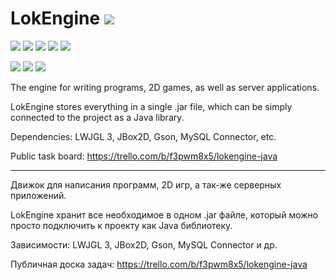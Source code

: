  # LokEngine <img src="https://lokincompany.ru/Projects/LokEngine/LogoCircle32.png">
![](https://img.shields.io/github/license/lokin135/LokEngine?color=green&style=flat-square)
![](https://img.shields.io/github/issues/lokin135/LokEngine?color=green&style=flat-square)
![](https://img.shields.io/static/v1?label=community&message=ru&color=green&style=flat-square)
![](https://img.shields.io/github/commit-activity/m/lokin135/LokEngine?style=flat-square)
![](https://img.shields.io/github/commits-since/lokin135/LokEngine/latest?style=flat-square)

![](https://img.shields.io/badge/-Window-blue)
![](https://img.shields.io/badge/-Linux-blue)
![](https://img.shields.io/badge/-macOS-blue)

The engine for writing programs, 2D games, as well as server applications.

LokEngine stores everything in a single .jar file, which can be simply connected to the project as a Java library.

Dependencies: LWJGL 3, JBox2D, Gson, MySQL Connector, etc.

Public task board: https://trello.com/b/f3pwm8x5/lokengine-java

---
Движок для написания программ, 2D игр, а так-же серверных приложений.

LokEngine хранит все необходимое в одном .jar файле, который можно просто подключить к проекту как Java библиотеку.

Зависимости: LWJGL 3, JBox2D, Gson, MySQL Connector и др.

Публичная доска задач: https://trello.com/b/f3pwm8x5/lokengine-java
